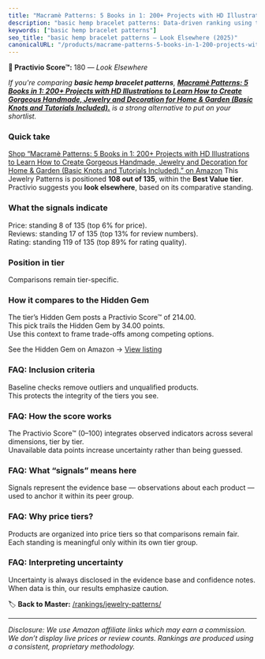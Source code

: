 ```yaml
---
title: "Macramè Patterns: 5 Books in 1: 200+ Projects with HD Illustrations to Learn How to Create Gorgeous Handmade, Jewelry and Decoration for Home & Garden (Basic Knots and Tutorials Included)."
description: "basic hemp bracelet patterns: Data-driven ranking using the Practivio Score™. Positioned by quality, value, demand, findability, momentum."
keywords: ["basic hemp bracelet patterns"]
seo_title: "basic hemp bracelet patterns — Look Elsewhere (2025)"
canonicalURL: "/products/macrame-patterns-5-books-in-1-200-projects-with-hd-illustrations-to-learn-how-to-create-gorgeous-handmade-jewelry-and-decoration-for-home-garden-basic-knots-and-tutorials-included-B0BCKRN1LR/"
---
```


**🚫 Practivio Score™:** 180 — _Look Elsewhere_


*If you're comparing **basic hemp bracelet patterns**, **[Macramè Patterns: 5 Books in 1: 200+ Projects with HD Illustrations to Learn How to Create Gorgeous Handmade, Jewelry and Decoration for Home & Garden (Basic Knots and Tutorials Included).](https://www.amazon.com/dp/B0BCKRN1LR?tag=practivio-20)** is a strong alternative to put on your shortlist.*
### Quick take
[Shop “Macramè Patterns: 5 Books in 1: 200+ Projects with HD Illustrations to Learn How to Create Gorgeous Handmade, Jewelry and Decoration for Home & Garden (Basic Knots and Tutorials Included).” on Amazon](https://www.amazon.com/dp/B0BCKRN1LR?tag=practivio-20)
This Jewelry Patterns is positioned **108 out of 135**, within the **Best Value tier**.  
Practivio suggests you **look elsewhere**, based on its comparative standing.

### What the signals indicate
Price: standing 8 of 135 (top 6% for price).  
Reviews: standing 17 of 135 (top 13% for review numbers).  
Rating: standing 119 of 135 (top 89% for rating quality).  

### Position in tier
Comparisons remain tier-specific.

### How it compares to the Hidden Gem
The tier’s Hidden Gem posts a Practivio Score™ of 214.00.  
This pick trails the Hidden Gem by 34.00 points.  
Use this context to frame trade-offs among competing options.  

See the Hidden Gem on Amazon → [View listing](https://www.amazon.com/dp/B093FGF24C?tag=practivio-20)

### FAQ: Inclusion criteria
Baseline checks remove outliers and unqualified products.  
This protects the integrity of the tiers you see.

### FAQ: How the score works
The Practivio Score™ (0–100) integrates observed indicators across several dimensions, tier by tier.  
Unavailable data points increase uncertainty rather than being guessed.

### FAQ: What “signals” means here
Signals represent the evidence base — observations about each product — used to anchor it within its peer group.

### FAQ: Why price tiers?
Products are organized into price tiers so that comparisons remain fair.  
Each standing is meaningful only within its own tier group.

### FAQ: Interpreting uncertainty
Uncertainty is always disclosed in the evidence base and confidence notes.  
When data is thin, our results emphasize caution.


🏷️ **Back to Master:** [/rankings/jewelry-patterns/](/rankings/jewelry-patterns/)

---
_Disclosure: We use Amazon affiliate links which may earn a commission. We don’t display live prices or review counts. Rankings are produced using a consistent, proprietary methodology._

